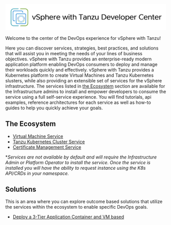 ![vsphere with tanzu Logo](./source/images/vspheretanzudev.PNG)

Welcome to the center of the DevOps experience for vSphere with Tanzu!

Here you can discover services, strategies, best practices, and solutions that will assist you in meeting the needs of your lines of business objectives. 
vSphere with Tanzu provides an enterprise-ready modern application platform enabling DevOps consumers to deploy and manage their workloads quickly and effectively.
vSphere with Tanzu provides a Kubernetes platform to create Virtual Machines and Tanzu Kubernetes slusters, while also providing an extensible set of services for the vSphere infrastructure. 
The services listed in [the Ecosystem](#the-ecosystem) section are available for the Infrastructure admins to install and empower developers to consume the service using a full self-service experience. 
You will find tutorials, api examples, reference architectures for each service as well as how-to guides to help you quickly achieve your goals. 


## The Ecosystem
* [Virtual Machine Service](/vm-service/README.md)
* [Tanzu Kubernetes Cluster Service](/tkg-service/README.md)
* [Certificate Management Service](/cert-manager/README.md)


**Services are not available by default and will require the Infrastructure Admin or Platform Operator to install the service. 
Once the service is installed you will have the ability to request instance using the K8s API/CRDs in your namespace.*

    
## Solutions
This is an area where you can explore outcome based solutions that utilize the services within the ecosystem to enable specific DevOps goals.
* [Deploy a 3-Tier Application Container and VM based](/solutions/3-TierAppDeployment/README.md)


